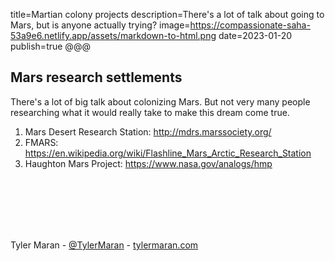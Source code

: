 title=Martian colony projects
description=There's a lot of talk about going to Mars, but is anyone actually trying?
image=https://compassionate-saha-53a9e6.netlify.app/assets/markdown-to-html.png
date=2023-01-20
publish=true
@@@

## Mars research settlements

There's a lot of big talk about colonizing Mars. But not very many people researching what it would really take to make this dream come true.

1. Mars Desert Research Station: <a href='http://mdrs.marssociety.org/' target='_blank'>http://mdrs.marssociety.org/</a>
2. FMARS: <a href='https://en.wikipedia.org/wiki/Flashline_Mars_Arctic_Research_Station' target='_blank'>https://en.wikipedia.org/wiki/Flashline_Mars_Arctic_Research_Station</a>
3. Haughton Mars Project: <a href='https://www.nasa.gov/analogs/hmp' target='_blank'>https://www.nasa.gov/analogs/hmp</a>

<br>
<br>
<br>
<br>
<br>

Tyler Maran - [@TylerMaran](https://twitter.com/TylerMaran) - [tylermaran.com](https://tylermaran.com)
